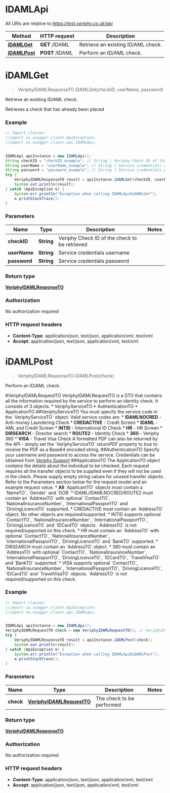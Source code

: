 # IDAMLApi

All URIs are relative to *https://test.veriphy.co.uk/api*

Method | HTTP request | Description
------------- | ------------- | -------------
[**iDAMLGet**](IDAMLApi.md#iDAMLGet) | **GET** /IDAML | Retrieve an existing ID/AML check.
[**iDAMLPost**](IDAMLApi.md#iDAMLPost) | **POST** /IDAML | Perform an ID/AML check.


<a name="iDAMLGet"></a>
# **iDAMLGet**
> VeriphyIDAMLResponseTO iDAMLGet(checkID, userName, password)

Retrieve an existing ID/AML check.

Retrieves a check that has already been placed

### Example
```java
// Import classes:
//import io.swagger.client.ApiException;
//import io.swagger.client.api.IDAMLApi;


IDAMLApi apiInstance = new IDAMLApi();
String checkID = "checkID_example"; // String | Veriphy Check ID of the check to be retrieved
String userName = "userName_example"; // String | Service credentials username
String password = "password_example"; // String | Service credentials password
try {
    VeriphyIDAMLResponseTO result = apiInstance.iDAMLGet(checkID, userName, password);
    System.out.println(result);
} catch (ApiException e) {
    System.err.println("Exception when calling IDAMLApi#iDAMLGet");
    e.printStackTrace();
}
```

### Parameters

Name | Type | Description  | Notes
------------- | ------------- | ------------- | -------------
 **checkID** | **String**| Veriphy Check ID of the check to be retrieved |
 **userName** | **String**| Service credentials username |
 **password** | **String**| Service credentials password |

### Return type

[**VeriphyIDAMLResponseTO**](VeriphyIDAMLResponseTO.md)

### Authorization

No authorization required

### HTTP request headers

 - **Content-Type**: application/json, text/json, application/xml, text/xml
 - **Accept**: application/json, text/json, application/xml, text/xml

<a name="iDAMLPost"></a>
# **iDAMLPost**
> VeriphyIDAMLResponseTO iDAMLPost(check)

Perform an ID/AML check.

#VeriphyIDAMLRequestTO  VeriphyIDAMLRequestTO is a DTO that contains all the information required by the service to perform an identity check. It consists of 3 objects:  * VeriphyServiceTO  * AuthenticationTO  * ApplicationTO    ##VeriphyServiceTO  You must specify the service code in the &#x60;VeriphyServiceTO&#x60; object. Valid service codes are:  * **IDAMLNOCRED** - Anti-money Laundering Check  * **CREDACTIVE** - Credit Screen  * **IDAML** - AML and Credit Screen  * **INTID** - International ID Check  * **HR** - HR Screen  * **DIRSEARCH** - Director search  * **ROUTE2** - Identity Check  * **360** - Veriphy 360  * **VISA** - Travel Visa Check    A formatted PDF can also be returned by the API - simply set the &#x60;VeriphyServiceTO&#x60; *returnPDF* property to _true_ to receive the PDF as a Base64 encoded string.    ##AuthenticationTO  Specify your username and password to access the service. Credentials can be obtained from [Veriphy Support](mailto:support@veriphy.co.uk)    ##ApplicationTO  The ApplicationTO object contains the details about the individual to be checked. Each request requires all the transfer objects to be supplied even if they will not be used in the check. Please supply empty string values for unused transfer objects. Refer to the Parameters section below for the request model and an example request value.  * **All** &#x60;ApplicantTO&#x60; objects must contain a &#x60;NameTO&#x60;, &#x60;Gender&#x60; and &#x60;DOB&#x60;  * IDAML/IDAMLNOCRED/ROUTE2 must contain an &#x60;AddressTO&#x60; with optional &#x60;ContactTO&#x60;, &#x60;NationalInsuranceNumber&#x60;, &#x60;InternationalPassportTO&#x60; and &#x60;DrivingLicenceTO&#x60; supported.  * CREDACTIVE must contain an &#x60;AddressTO&#x60; object. No other objects are required/supported.  * INTID supports optional &#x60;ContactTO&#x60;, &#x60;NationalInsuranceNumber&#x60;, &#x60;InternationalPassportTO&#x60;, &#x60;DrivingLicenceTO&#x60; and &#x60;IDCardTO&#x60; objects. &#x60;AddressTO&#x60; is not required/supported on this check.  * HR must contain an &#x60;AddressTO&#x60; with optional &#x60;ContactTO&#x60;, &#x60;NationalInsuranceNumber&#x60;, &#x60;InternationalPassportTO&#x60;, &#x60;DrivingLicenceTO&#x60; and &#x60;BankTO&#x60; supported.  * DIRSEARCH must contain an &#x60;AddressTO&#x60; object.  * 360  must contain an &#x60;AddressTO&#x60; with optional &#x60;ContactTO&#x60;, &#x60;NationalInsuranceNumber&#x60;, &#x60;InternationalPassportTO&#x60;, &#x60;DrivingLicenceTO&#x60;, &#x60;IDCardTO&#x60;, &#x60;TravelVisaTO&#x60; and &#x60;BankTO&#x60; supported.  * VISA supports optional &#x60;ContactTO&#x60;, &#x60;NationalInsuranceNumber&#x60;, &#x60;InternationalPassportTO&#x60;, &#x60;DrivingLicenceTO&#x60;, &#x60;IDCardTO&#x60; and &#x60;TravelVisaTO&#x60; objects. &#x60;AddressTO&#x60; is not required/supported on this check.

### Example
```java
// Import classes:
//import io.swagger.client.ApiException;
//import io.swagger.client.api.IDAMLApi;


IDAMLApi apiInstance = new IDAMLApi();
VeriphyIDAMLRequestTO check = new VeriphyIDAMLRequestTO(); // VeriphyIDAMLRequestTO | The check to be performed
try {
    VeriphyIDAMLResponseTO result = apiInstance.iDAMLPost(check);
    System.out.println(result);
} catch (ApiException e) {
    System.err.println("Exception when calling IDAMLApi#iDAMLPost");
    e.printStackTrace();
}
```

### Parameters

Name | Type | Description  | Notes
------------- | ------------- | ------------- | -------------
 **check** | [**VeriphyIDAMLRequestTO**](VeriphyIDAMLRequestTO.md)| The check to be performed |

### Return type

[**VeriphyIDAMLResponseTO**](VeriphyIDAMLResponseTO.md)

### Authorization

No authorization required

### HTTP request headers

 - **Content-Type**: application/json, text/json, application/xml, text/xml
 - **Accept**: application/json, text/json, application/xml, text/xml

